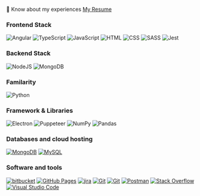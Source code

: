 📄 Know about my experiences [My Resume](https://read.cv/aruldass.as)

<h3 align="left">Frontend Stack</h3>
<p>
   <img alt="Angular" src="https://img.shields.io/badge/Angular%20-%2320232a.svg?logo=Angular&logoColor=red"></img>
   <img alt="TypeScript" src="https://img.shields.io/badge/TypeScript%20-%23007ACC.svg?logo=typescript&logoColor=white"></img>
   <img alt="JavaScript" src="https://img.shields.io/badge/JavaScript%20-%23F7DF1E.svg?logo=javascript&logoColor=black"></img>
<!--    <img alt="Gatsby.js" src="https://img.shields.io/badge/Gatsby.js%20-7026BA.svg?logo=gatsby&logoColor=white"></img> -->
<!--    <img alt="Next.js" src="https://img.shields.io/badge/Next.js%20-%23404d59.svg?logo=react&logoColor=white"></img> -->
   <img alt="HTML" src="https://img.shields.io/badge/HTML%20-%23E34F26.svg?logo=html5&logoColor=white"></img>
   <img alt="CSS" src="https://img.shields.io/badge/CSS%20-%231572B6.svg?logo=css3&logoColor=white"></img>
   <img alt="SASS" src="https://img.shields.io/badge/Sass%20-hotpink.svg?logo=SASS&logoColor=white"></img>
   <img alt="Jest" src="https://img.shields.io/badge/Jest-916F79.svg?logo=jest&logoColor=white"></img> 
</p>
<h3 align="left">Backend Stack</h3>
<p>
   <img alt="NodeJS" src="https://img.shields.io/badge/Node.js%20-%2343853D.svg?logo=node-dot-js&logoColor=white"></img>
<!--    <img alt="Ruby" src="https://img.shields.io/badge/Ruby-916F79.svg?logo=ruby&logoColor=white"></img> -->
<!--    <img alt="Express.js" src="https://img.shields.io/badge/Express.js%20-%23404d59.svg?logo=express&logoColor=white"></img> -->
<!--    <img alt="GraphQL" src="https://img.shields.io/badge/GraphQL%20-F71490.svg?logo=graphql&logoColor=white"></img> -->
   <img alt="MongoDB" src ="https://img.shields.io/badge/MongoDB-%234ea94b.svg?logo=mongodb&logoColor=white"></a>
<!--    <img alt="Jest" src="https://img.shields.io/badge/Jest-916F79.svg?logo=jest&logoColor=white"></img> -->
<!--    <img alt="Docker" src="https://img.shields.io/badge/Docker-2391E6.svg?logo=docker&logoColor=white"></img> -->
<!--    <img alt="TravisCI" src="https://img.shields.io/badge/TravisCI-f5f1ba.svg?logo=travis&logoColor=white"></img> -->
</p>
<h3 align="left">Familarity</h3>
<p>
   <img alt="Python" src="https://img.shields.io/badge/Python%20-%2314354C.svg?logo=python&logoColor=white"></img>
<!--    <img alt="Dart" src="https://img.shields.io/badge/Dart%20-%2315A6C4.svg?logo=dart&logoColor=white"></img> -->
</p>
<h3 align="left">Framework & Libraries</h3>
<p>
<!--     <img alt="Arduino" src="https://img.shields.io/badge/-Arduino-00979D?logo=Arduino&logoColor=white"></img> -->
    <img alt="Electron" src="https://img.shields.io/badge/Electron%20-%2320232e.svg?logo=electron&logoColor=white"></img>
<!--     <img alt="Express.js" src="https://img.shields.io/badge/Express.js%20-%23404d59.svg?logo=express&logoColor=white"></img> -->
    <img alt="Puppeteer" src="https://img.shields.io/badge/puppeteer-006400.svg?logo=puppeteer&logoColor=white"></img>
<!--     <img alt="Flutter" src="https://img.shields.io/badge/Flutter%20-%2302569B.svg?logo=flutter&logoColor=white"></img> -->
    <img alt="NumPy" src="https://img.shields.io/badge/Numpy%20-%23013243.svg?logo=numpy&logoColor=white"></img>
    <img alt="Pandas" src="https://img.shields.io/badge/Pandas%20-%23150458.svg?logo=pandas&logoColor=white"></img>
<!--     <img alt="React" src="https://img.shields.io/badge/React%20-%2320232a.svg?logo=react&logoColor=%2361DAFB"></img> -->
<!--     <img alt="React Native" src="https://img.shields.io/badge/React%20Native%20-%2320232a.svg?logo=react&logoColor=%2361DAFB"></img> -->
</p>
<h3 align="left">Databases and cloud hosting</h3>
<p>
     <a href="#"><img alt="MongoDB" src ="https://img.shields.io/badge/MongoDB-%234ea94b.svg?logo=mongodb&logoColor=white"></a>
    <a href="#"><img alt="MySQL" src="https://img.shields.io/badge/MySQL-%2300f.svg?logo=mysql&logoColor=white"></a>
   
<!-- <a href="#"><img alt="Heroku" src="https://img.shields.io/badge/Heroku%20-%23430098.svg?logo=heroku&logoColor=white"></a>
    <a href="#"><img alt="Notion" src="https://img.shields.io/badge/Notion%20-%23010101.svg?logo=notion&logoColor=white"></a>
    <a href="#"><img alt="Repl.it" src="https://img.shields.io/badge/Repl.it%20-%230D101E.svg?logo=Repl.it&logoColor=white"></a>
    <a href="#"><img alt="SQLite" src ="https://img.shields.io/badge/SQLite-%2307405e.svg?logo=sqlite&logoColor=white"></a>
    <a href="#"><img alt="Vercel" src="https://img.shields.io/badge/Vercel%20-%23000000.svg?logo=vercel&logoColor=white"></a> -->
</p>
<h3 align="left">Software and tools</h3>
<p>
    <a href="#"><img alt="bitbucket" src="https://img.shields.io/badge/bitbucket%20-%23F05033.svg?logo=bitbucket&logoColor=white"></a>
    <a href="#"><img alt="GitHub Pages" src="https://img.shields.io/badge/GitHub%20Pages-%23327FC7.svg?logo=github&logoColor=white"></a>
    <a href="#"><img alt="jira" src="https://img.shields.io/badge/jira%20-%23F05033.svg?logo=jira&logoColor=white"></a>
    <a href="#"><img alt="Git" src="https://img.shields.io/badge/Git%20-%23F05033.svg?logo=git&logoColor=white"></a>
    <a href="#"><img alt="Git" src="https://img.shields.io/badge/Git%20-%23F05033.svg?logo=git&logoColor=white"></a>
    <a href="#"><img alt="Postman" src="https://img.shields.io/badge/Postman-FF6C37?logo=postman&logoColor=white"></a>
    <a href="#"><img alt="Stack Overflow" src="https://img.shields.io/badge/-Stack%20Overflow-FE7A16?logo=stack-overflow&logoColor=white"></a>
    <a href="#"><img alt="Visual Studio Code" src="https://img.shields.io/badge/Visual%20Studio%20Code-0078d7.svg?logo=visual-studio-code&logoColor=white"></a>
   
 <!-- <a href="#"><img alt="Figma" src="https://img.shields.io/badge/Figma-%2320232a.svg?logo=figma&logoColor=white"></a>
     <a href="#"><img alt="Android Studio" src="https://img.shields.io/badge/Android%20Studio-008678.svg?logo=android-studio&logoColor=white"></a>
     <a href="#"><img alt="Android" src="https://img.shields.io/badge/Android-3DDC84?logo=android&logoColor=white"></a>
     <a href="#"><img alt="Codepen" src="https://img.shields.io/badge/Codepen-000000.svg?logo=codepen&logoColor=white"></a>
     <img alt="Docker" src="https://img.shields.io/badge/Docker-2391E6.svg?logo=docker&logoColor=white"></img> 
     <a href="#"><img alt="PyCharm" src="https://img.shields.io/badge/PyCharm-006400.svg?logo=pycharm&logoColor=white"></a> -->
</p>
